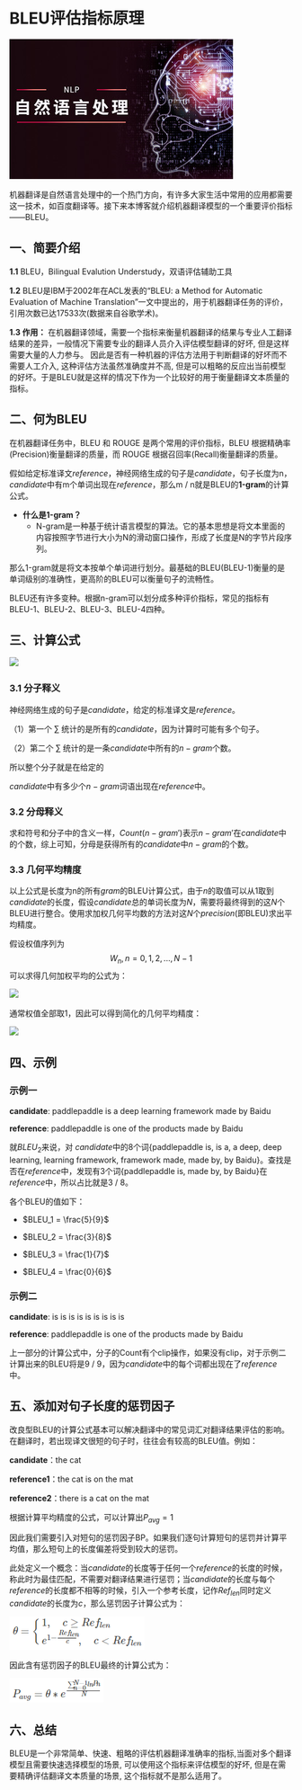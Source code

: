 # **BLEU评估指标原理**

![封面](Readme/e5be513fc36150749e65de4432958c30218d5fc4.png)

机器翻译是自然语言处理中的一个热门方向，有许多大家生活中常用的应用都需要这一技术，如百度翻译等。接下来本博客就介绍机器翻译模型的一个重要评价指标——BLEU。

## 一、简要介绍

**1.1** BLEU，Bilingual Evalution Understudy，双语评估辅助工具

**1.2** BLEU是IBM于2002年在ACL发表的“BLEU: a Method for Automatic Evaluation of Machine Translation”一文中提出的，用于机器翻译任务的评价，引用次数已达17533次(数据来自谷歌学术)。

**1.3 作用：** 在机器翻译领域，需要一个指标来衡量机器翻译的结果与专业人工翻译结果的差异，一般情况下需要专业的翻译人员介入评估模型翻译的好坏, 但是这样需要大量的人力参与。 因此是否有一种机器的评估方法用于判断翻译的好坏而不需要人工介入, 这种评估方法虽然准确度并不高, 但是可以粗略的反应出当前模型的好坏。于是BLEU就是这样的情况下作为一个比较好的用于衡量翻译文本质量的指标。

## 二、何为BLEU

在机器翻译任务中，BLEU 和 ROUGE 是两个常用的评价指标，BLEU 根据精确率(Precision)衡量翻译的质量，而 ROUGE 根据召回率(Recall)衡量翻译的质量。

假如给定标准译文$reference$，神经网络生成的句子是$candidate$，句子长度为n，$candidate$中有m个单词出现在$reference$，那么m / n就是BLEU的**1-gram**的计算公式。
* **什么是1-gram？**
    * N-gram是一种基于统计语言模型的算法。它的基本思想是将文本里面的内容按照字节进行大小为N的滑动窗口操作，形成了长度是N的字节片段序列。

那么1-gram就是将文本按单个单词进行划分。最基础的BLEU(BLEU-1)衡量的是单词级别的准确性，更高阶的BLEU可以衡量句子的流畅性。

BLEU还有许多变种。根据n-gram可以划分成多种评价指标，常见的指标有BLEU-1、BLEU-2、BLEU-3、BLEU-4四种。

## 三、计算公式
![](https://ai-studio-static-online.cdn.bcebos.com/08e23a28427643029adbe3fc0df93d4a881bc1b8c5e444f588a825edc9e31b9c)

### **3.1 分子释义**

神经网络生成的句子是$candidate$，给定的标准译文是$reference$。

（1）第一个 $∑$ 统计的是所有的$candidate$，因为计算时可能有多个句子。

（2）第二个 $∑$ 统计的是一条$candidate$中所有的$n−gram$个数。

所以整个分子就是在给定的

$candidate$中有多少个$n-gram$词语出现在$reference$中。

### **3.2 分母释义**

求和符号和分子中的含义一样，$Count(n-gram')$表示$n−gram′$在$candidate$中的个数，综上可知，分母是获得所有的$candidate$中$n-gram$的个数。

### **3.3 几何平均精度**

以上公式是长度为n的所有$gram$的BLEU计算公式，由于$n$的取值可以从1取到$candidate$的长度，假设$candidate$总的单词长度为$N$，需要将最终得到的这$N$个BLEU进行整合。使用求加权几何平均数的方法对这$N$个$precision$(即BLEU)求出平均精度。

假设权值序列为
$$
W_n,n=0,1,2,...,N - 1
$$
可以求得几何加权平均的公式为：

![](https://ai-studio-static-online.cdn.bcebos.com/1584d69945bb4b3e97b65dee4f72d594fb4fbabeccd4435a83248259468686d8)


通常权值全部取1，因此可以得到简化的几何平均精度：

![](https://ai-studio-static-online.cdn.bcebos.com/f5af1e250f91412ab98aa384ee938821a9e10d59565741968a4a159cbcb20bc8)

## 四、示例

### **示例一**

**candidate**: paddlepaddle is a deep learning framework made by Baidu

**reference**: paddlepaddle is one of the products made by Baidu

就$BLEU_2$来说，对 $candidate$中的8个词{paddlepaddle is, is a, a deep, deep learning, learning framework, framework made, made by, by Baidu}。查找是否在$reference$中，发现有3个词{paddlepaddle is, made by, by Baidu}在$reference$中，所以占比就是3 / 8。

各个BLEU的值如下：

* $BLEU_1 = \frac{5}{9}$

* $BLEU_2 = \frac{3}{8}$

* $BLEU_3 = \frac{1}{7}$

* $BLEU_4 = \frac{0}{6}$

### **示例二**

**candidate**: is is is is is is is is is

**reference**: paddlepaddle is one of the products made by Baidu

上一部分的计算公式中，分子的Count有个clip操作，如果没有clip，对于示例二计算出来的BLEU将是9 / 9，因为$candidate$中的每个词都出现在了$reference$中。



## 五、添加对句子长度的惩罚因子
改良型BLEU的计算公式基本可以解决翻译中的常见词汇对翻译结果评估的影响。在翻译时，若出现译文很短的句子时，往往会有较高的BLEU值。例如：

**candidate**：the cat

**reference1**：the cat is on the mat

**reference2**：there is a cat on the mat

根据计算平均精度的公式，可以计算出$P_{avg} = 1$

因此我们需要引入对短句的惩罚因子BP。如果我们逐句计算短句的惩罚并计算平均值，那么短句上的长度偏差将受到较大的惩罚。

此处定义一个概念：当$candidate$的长度等于任何一个$reference$的长度的时候，称此时为最佳匹配，不需要对翻译结果进行惩罚；当$candidate$的长度与每个$reference$的长度都不相等的时候，引入一个参考长度，记作$Ref_{len}$同时定义$candidate$的长度为$c$，那么惩罚因子计算公式为：

![](Readme/2f62e9381a3642e789f7b0119991ef3bfbc56d1a63ed49e49e2cef26cacbf5b1.png)


因此含有惩罚因子的BLEU最终的计算公式为：

![](Readme/164f0b33bb9c4cb48330b69fba5c726d87e85dd291004db59a7760e32cff27ca.png)

## 六、总结
BLEU是一个非常简单、快速、粗略的评估机器翻译准确率的指标,当面对多个翻译模型且需要快速选择模型的场景, 可以使用这个指标来评估模型的好坏, 但是在需要精确评估翻译文本质量的场景, 这个指标就不是那么适用了。